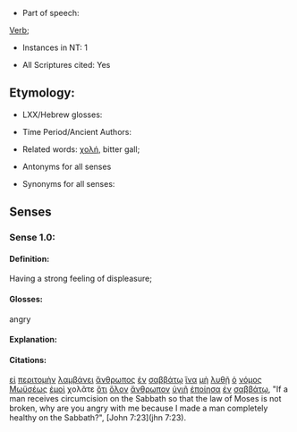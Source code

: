 * Part of speech: 

[Verb](http://ugg.readthedocs.io/en/latest/verb.html); 

* Instances in NT: 1

* All Scriptures cited: Yes

## Etymology:  

* LXX/Hebrew glosses: 


* Time Period/Ancient Authors: 

* Related words: [χολή](../G55210/01.md), bitter gall;

* Antonyms for all senses

* Synonyms for all senses: 

## Senses 

### Sense 1.0: 

#### Definition: 

Having a strong feeling of displeasure;

#### Glosses: 

angry

#### Explanation: 

#### Citations: 

[εἰ](../G14870/01.md) [περιτομὴν](../G40610/01.md) [λαμβάνει](../G29830/01.md) [ἄνθρωπος](../G04440/01.md) [ἐν](../G17220/01.md) [σαββάτῳ](../G45210/01.md) [ἵνα](../G24430/01.md) [μὴ](../G33610/01.md) [λυθῇ](../G30890/01.md) [ὁ](../G35880/01.md) [νόμος](../G35510/01.md) [Μωϋσέως](../G34750/01.md) [ἐμοὶ](../G14730/01.md) χολᾶτε [ὅτι](../G37540/01.md) [ὅλον](../G36500/01.md) [ἄνθρωπον](../G04440/01.md) [ὑγιῆ](../G51990/01.md) [ἐποίησα](../G41600/01.md) [ἐν](../G17220/01.md) [σαββάτῳ](../G45210/01.md), "If a man receives circumcision on the Sabbath so that the law of Moses is not broken, why are you angry with me because I made a man completely healthy on the Sabbath?", [John 7:23](jhn 7:23).  
